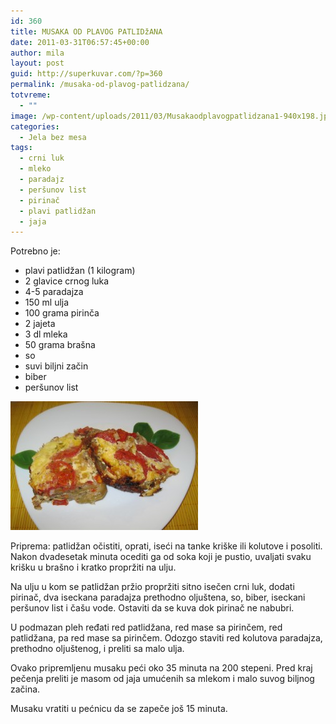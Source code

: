 ```yaml
---
id: 360
title: MUSAKA OD PLAVOG PATLIDžANA
date: 2011-03-31T06:57:45+00:00
author: mila
layout: post
guid: http://superkuvar.com/?p=360
permalink: /musaka-od-plavog-patlidzana/
totvreme:
  - ""
image: /wp-content/uploads/2011/03/Musakaodplavogpatlidzana1-940x198.jpg
categories:
  - Jela bez mesa
tags:
  - crni luk
  - mleko
  - paradajz
  - peršunov list
  - pirinač
  - plavi patlidžan
  - jaja
---
```

Potrebno je:

  * plavi patlidžan (1 kilogram)
  * 2 glavice crnog luka
  * 4-5 paradajza
  * 150 ml ulja
  * 100 grama pirinča
  * 2 jajeta
  * 3 dl mleka
  * 50 grama brašna
  * so
  * suvi biljni začin
  * biber
  * peršunov list

<img class="alignnone size-medium wp-image-3920" title="Musakaodplavogpatlidzana" src="/wp-content/uploads/2011/03/Musakaodplavogpatlidzana1-e1344338064262-300x206.jpg" alt="" width="300" height="206" /> 

Priprema: patlidžan očistiti, oprati, iseći na tanke kriške ili kolutove i posoliti. Nakon dvadesetak minuta ocediti ga od soka koji je pustio, uvaljati svaku krišku u brašno i kratko propržiti na ulju.

Na ulju u kom se patlidžan pržio propržiti sitno isečen crni luk, dodati pirinač, dva iseckana paradajza prethodno oljuštena, so, biber, iseckani peršunov list i čašu vode. Ostaviti da se kuva dok pirinač ne nabubri.

U podmazan pleh ređati red patlidžana, red mase sa pirinčem, red patlidžana, pa red mase sa pirinčem. Odozgo staviti red kolutova paradajza, prethodno oljuštenog, i preliti sa malo ulja.

Ovako pripremljenu musaku peći oko 35 minuta na 200 stepeni. Pred kraj pečenja preliti je masom od jaja umućenih sa mlekom i malo suvog biljnog začina.

Musaku vratiti u pećnicu da se zapeče još 15 minuta.